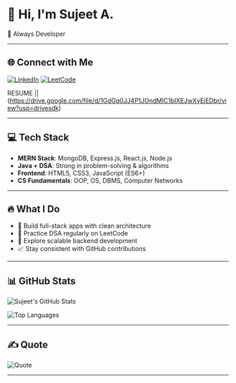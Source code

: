# 👋 Hi, I'm Sujeet A.

🚀 Always Developer 

---

## 🌐 Connect with Me

[![LinkedIn](https://img.shields.io/badge/LinkedIn-blue?style=for-the-badge&logo=linkedin&logoColor=white)](https://www.linkedin.com/in/sujeet-m-a-39a86b2b9)
[![LeetCode](https://img.shields.io/badge/LeetCode-orange?style=for-the-badge&logo=leetcode&logoColor=white)](https://leetcode.com/u/sujeet_2330/)

RESUME || (https://drive.google.com/file/d/1GdGq0JJ4P1JOndMIC1bIXEJwXyEjEDbr/view?usp=drivesdk)

---

## 💻 Tech Stack

- **MERN Stack**: MongoDB, Express.js, React.js, Node.js  
- **Java + DSA**: Strong in problem-solving & algorithms  
- **Frontend**: HTML5, CSS3, JavaScript (ES6+)  
- **CS Fundamentals**: OOP, OS, DBMS, Computer Networks

---

## 🔥 What I Do

- 💼 Build full-stack apps with clean architecture  
- 🧠 Practice DSA regularly on LeetCode  
- 🔧 Explore scalable backend development  
- 📈 Stay consistent with GitHub contributions  

---


## 📊 GitHub Stats

![Sujeet's GitHub Stats](https://github-readme-stats.vercel.app/api?username=sujeets2330&show_icons=true&theme=tokyonight&hide_border=true)

![Top Languages](https://github-readme-stats.vercel.app/api/top-langs/?username=sujeets2330&layout=compact&theme=tokyonight&hide_border=true)

 


---

## ✍️ Quote

![Quote](https://quotes-github-readme.vercel.app/api?type=horizontal&theme=light)

---
